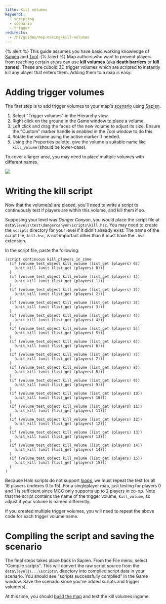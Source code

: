 ```yaml
---
title: Kill volumes
keywords:
  - scripting
  - scenario
  - trigger
redirects:
  - /h1/guides/map-making/kill-volumes
---
```

{% alert %}
This guide assumes you have basic working knowledge of [Sapien](~h1a-sapien) and [Tool](~h1a-tool).
{% /alert %}
Map authors who want to prevent players from reaching certain areas can use **kill volumes** (aka **death barriers** or **kill zones**). These are cuboid 3D trigger volumes which are scripted to instantly kill any player that enters them. Adding them to a map is easy:

# Adding trigger volumes
The first step is to add trigger volumes to your map's [scenario](~) using [Sapien](~h1a-sapien).

1. Select "Trigger volumes" in the Hierarchy view.
1. Right click on the ground in the Game window to place a volume.
1. Left click and drag the faces of the new volume to adjust its size. Ensure the "Custom" marker handle is enabled in the _Tool window_ to do this.
1. Rotate the volume using the active marker if needed.
1. Using the Properties palette, give the volume a suitable name like `kill_volume` (should be lower-case).

To cover a larger area, you may need to place multiple volumes with different names.

![](trigger-volume.jpg)

# Writing the kill script
Now that the volume(s) are placed, you'll need to write a script to continuously test if players are within this volume, and kill them if so.

Supposing your level was _Danger Canyon_, you would place the script file at `data\levels\test\dangercanyon\scripts\kill.hsc`. You may need to create the `scripts` directory for your level if it didn't already exist. The name of the script file, `kill.hsc`, is not important other than it must have the `.hsc` extension.

In the script file, paste the following:

```hsc
(script continuous kill_players_in_zone
  (if (volume_test_object kill_volume (list_get (players) 0))
    (unit_kill (unit (list_get (players) 0)))
  )
  (if (volume_test_object kill_volume (list_get (players) 1))
    (unit_kill (unit (list_get (players) 1)))
  )
  (if (volume_test_object kill_volume (list_get (players) 2))
    (unit_kill (unit (list_get (players) 2)))
  )
  (if (volume_test_object kill_volume (list_get (players) 3))
    (unit_kill (unit (list_get (players) 3)))
  )
  (if (volume_test_object kill_volume (list_get (players) 4))
    (unit_kill (unit (list_get (players) 4)))
  )
  (if (volume_test_object kill_volume (list_get (players) 5))
    (unit_kill (unit (list_get (players) 5)))
  )
  (if (volume_test_object kill_volume (list_get (players) 6))
    (unit_kill (unit (list_get (players) 6)))
  )
  (if (volume_test_object kill_volume (list_get (players) 7))
    (unit_kill (unit (list_get (players) 7)))
  )
  (if (volume_test_object kill_volume (list_get (players) 8))
    (unit_kill (unit (list_get (players) 8)))
  )
  (if (volume_test_object kill_volume (list_get (players) 9))
    (unit_kill (unit (list_get (players) 9)))
  )
  (if (volume_test_object kill_volume (list_get (players) 10))
    (unit_kill (unit (list_get (players) 10)))
  )
  (if (volume_test_object kill_volume (list_get (players) 11))
    (unit_kill (unit (list_get (players) 11)))
  )
  (if (volume_test_object kill_volume (list_get (players) 12))
    (unit_kill (unit (list_get (players) 12)))
  )
  (if (volume_test_object kill_volume (list_get (players) 13))
    (unit_kill (unit (list_get (players) 13)))
  )
  (if (volume_test_object kill_volume (list_get (players) 14))
    (unit_kill (unit (list_get (players) 14)))
  )
  (if (volume_test_object kill_volume (list_get (players) 15))
    (unit_kill (unit (list_get (players) 15)))
  )
)
```

Because Halo scripts do not support [loops][], we must repeat the test for all 16 players (indexes 0 to 15). For a singleplayer map, just testing for players 0 and 1 is sufficient since MCC only supports up to 2 players in co-op. Note that the script contains the name of the trigger volume, `kill_volume`, so adjust if your volume is named differently.

If you created multiple trigger volumes, you will need to repeat the above code for each trigger volume name.

# Compiling the script and saving the scenario
The final steps takes place back in Sapien. From the File menu, select "Compile scripts". This will convert the raw script source from the `data\levels\...\scripts\` directory into compiled script data in your scenario. You should see "scripts successfully compiled" in the Game window. Save the scenario since you've added scripts and trigger volume(s).

At this time, you should [build the map](~h1a-tool#build-cache-file) and test the kill volumes ingame.

[loops]: https://en.wikipedia.org/wiki/For_loop
